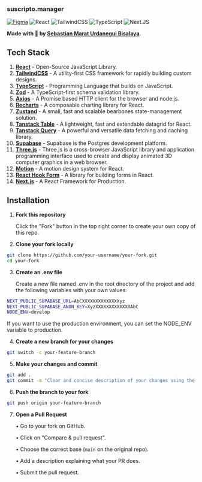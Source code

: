 ### **suscripto.manager**

[![Figma](https://img.shields.io/badge/Figma-F24E1E?style=for-the-badge&logo=figma&logoColor=white)](#)
![React](https://img.shields.io/badge/react-%2320232a.svg?style=for-the-badge&logo=react&logoColor=%2361DAFB)
![TailwindCSS](https://img.shields.io/badge/tailwindcss-%2338B2AC.svg?style=for-the-badge&logo=tailwind-css&logoColor=white)
![TypeScript](https://img.shields.io/badge/typescript-%23007ACC.svg?style=for-the-badge&logo=typescript&logoColor=white)
![Next.JS](https://img.shields.io/badge/next.js-000000?style=for-the-badge&logo=nextdotjs&logoColor=white)

**Made with 💚 by [Sebastian Marat Urdanegui Bisalaya](https://sebastianurdanegui.vercel.app/)**.

## **Tech Stack**

1. [**React**](https://react.dev/) - Open-Source JavaScript Library.
2. [**TailwindCSS**](https://tailwindcss.com/) - A utility-first CSS framework for rapidly building custom designs.
3. [**TypeScript**](https://www.typescriptlang.org/) - Programming Language that builds on JavaScript.
4. [**Zod**](https://zod.dev/) - A TypeScript-first schema validation library.
5. [**Axios**](https://axios-http.com/docs/intro) - A Promise based HTTP client for the browser and node.js.
6. [**Recharts**](https://recharts.org/en-US) - A composable charting library for React.
7. [**Zustand**](https://zustand-demo.pmnd.rs/) - A small, fast and scalable bearbones state-management solution.
8. [**Tanstack Table**](https://tanstack.com/table/latest) - A lightweight, fast and extendable datagrid for React.
9. [**Tanstack Query**](https://tanstack.com/query/latest) - A powerful and versatile data fetching and caching library.
10. [**Supabase**](https://supabase.com/) - Supabase is the Postgres development platform.
11. [**Three.js**](https://threejs.org/) - Three.js is a cross-browser JavaScript library and application programming interface used to create and display animated 3D computer graphics in a web browser.
12. [**Motion**](https://motion.dev/) - A motion design system for React.
13. [**React Hook Form**](https://react-hook-form.com/) - A library for building forms in React.
14. [**Next.js**](https://nextjs.org/) - A React Framework for Production.

## **Installation**

1. **Fork this repository**
   
   Click the "Fork" button in the top right corner to create your own copy of this repo.
2. **Clone your fork locally**
```bash
git clone https://github.com/your-username/your-fork.git
cd your-fork
```
3. **Create an .env file**
   
   Create a new file named .env in the root directory of the project and add the following variables with your own values:
```bash
NEXT_PUBLIC_SUPABASE_URL=AbCXXXXXXXXXXXXXXyz
NEXT_PUBLIC_SUPABASE_ANON_KEY=XyzXXXXXXXXXXXXXAbC
NODE_ENV=develop
```

If you want to use the production environment, you can set the NODE_ENV variable to production.

4. **Create a new branch for your changes**
```bash	
git switch -c your-feature-branch
```
5. **Make your changes and commit**
```bash	
git add .
git commit -m "Clear and concise description of your changes using the best practices"
```
6. **Push the branch to your fork**
```bash	
git push origin your-feature-branch
```
7. **Open a Pull Request**
   
   • Go to your fork on GitHub.

	 • Click on "Compare & pull request".
	 
	 • Choose the correct base (`main` on the original repo).
	 
	 • Add a description explaining what your PR does.
	 
	 • Submit the pull request.